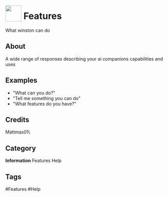 # <img src="https://raw.githack.com/FortAwesome/Font-Awesome/master/svgs/solid/skull.svg" card_color="#222222" width="50" height="50" style="vertical-align:bottom"/> Features
What winston can do

## About
A wide range of responses describing your ai companions capabilities and uses

## Examples
* "What can you do?"
* "Tell me something you can do"
* "What features do you have?"

## Credits
Mattmas01\

## Category
**Information**
Features
Help

## Tags
#Features
#Help

